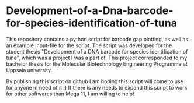 # Development-of-a-Dna-barcode-for-species-identification-of-tuna
This repository contains a python script for barcode gap plotting, as well as an example input-file for the script.
The script was developed for the student thesis "Development of a DNA barcode for species identification of tuna", which was a project I was a part of.
This project corresponded to my bachelor thesis for the Molecular Biotechnology Engineering Programme at Uppsala university.

By publishing this script on github I am hoping this script will come to use for anyone in need of it :)
If there is any needs to expand this script to work for other softwares than Mega 11, I am willing to help!
